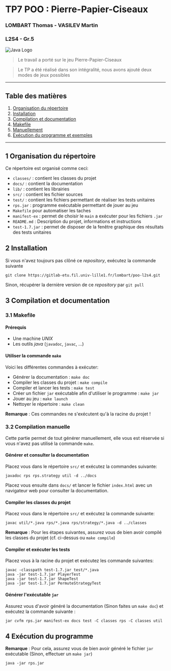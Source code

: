 # TP7 POO : Pierre-Papier-Ciseaux
### LOMBART Thomas - VASILEV Martin
### L2S4 - Gr.5

![Java Logo](http://d3gnp09177mxuh.cloudfront.net/tech-page-images/java.png)

> Le travail a porté sur le jeu Pierre-Papier-Ciseaux

> Le TP a été réalisé dans son intégralité, nous avons ajouté deux modes de jeux possibles

---
## Table des matières

1. [Organisation du répertoire](#organisation)
2. [Installation](#install)
3. [Compilation et documentation](#compile)
  1. [Makefile](#makefile)
  2. [Manuellement](#manual)
4. [Exécution du programme et exemples](#execute)

---
## <a name="organisation">1 Organisation du répertoire</a>

Ce répertoire est organisé comme ceci:

- `classes/` : contient les classes du projet
- `docs/` : contient la documentation
- `lib/` : contient les librairies
- `src/` : contient les fichier sources
- `test/` : contient les fichiers permettant de réaliser les tests unitaires
- `rps.jar` : programme exécutable permettant de jouer au jeu
- `Makefile` pour automatiser les taches
- `manifest-ex` : permet de choisir le `main` a exécuter pour les fichiers `.jar`
- `README.md` : Description du projet, informations et instructions
- `test-1.7.jar` : permet de disposer de la fenêtre graphique des résultats des tests unitaires

## <a name="install">2 Installation</a>

Si vous n'avez toujours pas clôné ce *repository*, exécutez la commande suivante

```
git clone https://gitlab-etu.fil.univ-lille1.fr/lombart/poo-l2s4.git
```

Sinon, récupérer la dernière version de ce *repository* par `git pull`

## <a name="compile">3 Compilation et documentation</a>

### <a name="makefile">3.1 Makefile</a>

#### Prérequis

- Une machine *UNIX*
- Les outils *java* (`javadoc`, `javac`, ...)

#### Utiliser la commande `make`

Voici les différentes commandes à exécuter:

- Générer la documentation : `make doc`
- Compiler les classes du projet : `make compile`
- Compiler et lancer les tests : `make test`
- Créer un fichier `jar` exécutable afin d'utiliser le programme : `make jar`
- Jouer au jeu : `make launch`
- Nettoyer le répertoire : `make clean`

**Remarque** : Ces commandes ne s'exécutent qu'à la racine du projet !

### <a name="manual">3.2 Compilation manuelle</a>

Cette partie permet de tout générer manuellement, elle vous est réservée si vous n'avez pas utilisé la commande `make`.

#### Générer et consulter la documentation

Placez vous dans le répertoire `src/` et exécutez la commandes suivante:

```
javadoc rps rps.strategy util -d ../docs
```

Placez vous ensuite dans `docs/` et lancer le fichier `index.html` avec un navigateur web pour consulter la documentation.

#### Compiler les classes du projet

Placez vous dans le répertoire `src/` et exécutez la commande suivante:

```
javac util/*.java rps/*.java rps/strategy/*.java -d ../classes
```

**Remarque** : Pour les étapes suivantes, assurez vous de bien avoir compilé les classes du projet (cf. ci-dessus ou `make compile`)

#### Compiler et exécuter les tests

Placez vous à la racine du projet et exécutez les commande suivantes:

```
javac -classpath test-1.7.jar test/*.java
java -jar test-1.7.jar PlayerTest
java -jar test-1.7.jar ShapeTest
java -jar test-1.7.jar PermuteStrategyTest
```

#### Générer l'exécutable `jar`

Assurez vous d'avoir généré la documentation (Sinon faites un `make doc`) et exécutez la commande suivante :

```
jar cvfm rps.jar manifest-ex docs test -C classes rps -C classes util
```

## <a name="execute">4 Exécution du programme</a>

**Remarque** : Pour cela, assurez vous de bien avoir généré le fichier `jar` exécutable (Sinon, effectuer un `make jar`)

```
java -jar rps.jar
```
